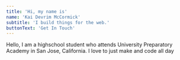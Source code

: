 ```yaml
---
title: 'Hi, my name is'
name: 'Kai Devrim McCormick'
subtitle: 'I build things for the web.'
buttonText: 'Get In Touch'
---
```


Hello, I am a highschool student who attends University Preparatory Academy in San Jose, California. I love to just make and code all day
